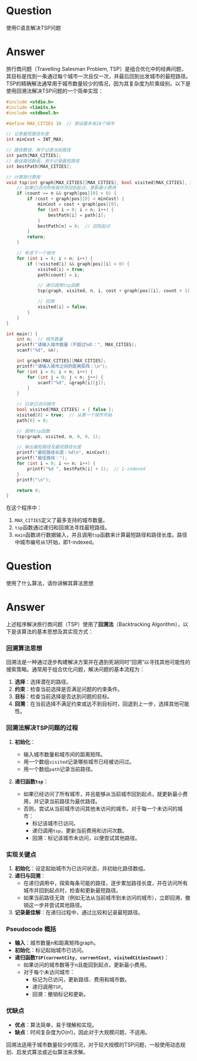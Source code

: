 # Question

使用C语言解决TSP问题

# Answer

旅行商问题（Travelling Salesman Problem, TSP）是组合优化中的经典问题，其目标是找到一条通过每个城市一次且仅一次，并最后回到出发城市的最短路径。TSP的精确解法通常用于城市数量较少的情况，因为其复杂度为阶乘级别。以下是使用回溯法解决TSP问题的一个简单实现：

```c
#include <stdio.h>
#include <limits.h>
#include <stdbool.h>

#define MAX_CITIES 10  // 假设最多有10个城市

// 记录最短路径长度
int minCost = INT_MAX;

// 路径数组，用于记录当前路径
int path[MAX_CITIES];
// 最佳路径数组，用于记录最短路径
int bestPath[MAX_CITIES];

// 计算旅行费用
void tsp(int graph[MAX_CITIES][MAX_CITIES], bool visited[MAX_CITIES], int n, int pos, int cost, int count) {
    // 如果已访问所有城市并回到起点，更新最小费用
    if (count == n && graph[pos][0] > 0) {
        if (cost + graph[pos][0] < minCost) {
            minCost = cost + graph[pos][0];
            for (int i = 0; i < n; i++) {
                bestPath[i] = path[i];
            }
            bestPath[n] = 0;  // 回到起点
        }
        return;
    }

    // 考虑下一个城市
    for (int i = 0; i < n; i++) {
        if (!visited[i] && graph[pos][i] > 0) {
            visited[i] = true;
            path[count] = i;

            // 递归调用tsp函数
            tsp(graph, visited, n, i, cost + graph[pos][i], count + 1);

            // 回溯
            visited[i] = false;
        }
    }
}

int main() {
    int n;  // 城市数量
    printf("请输入城市数量（不超过%d）：", MAX_CITIES);
    scanf("%d", &n);

    int graph[MAX_CITIES][MAX_CITIES];
    printf("请输入城市之间的距离矩阵：\n");
    for (int i = 0; i < n; i++) {
        for (int j = 0; j < n; j++) {
            scanf("%d", &graph[i][j]);
        }
    }

    // 记录已访问城市
    bool visited[MAX_CITIES] = { false };
    visited[0] = true;  // 从第一个城市开始
    path[0] = 0;

    // 调用tsp函数
    tsp(graph, visited, n, 0, 0, 1);

    // 输出最短路径及最短路径长度
    printf("最短路径长度：%d\n", minCost);
    printf("最佳路径：");
    for (int i = 0; i <= n; i++) {
        printf("%d ", bestPath[i] + 1);  // 1-indexed
    }
    printf("\n");

    return 0;
}
```

在这个程序中：
1. `MAX_CITIES`定义了最多支持的城市数量。
2. `tsp`函数通过递归和回溯法寻找最短路径。
3. `main`函数进行数据输入，并且调用`tsp`函数来计算最短路径和路径长度。路径中城市编号从1开始，即1-indexed。

# Question

使用了什么算法，请你讲解其算法思想

# Answer

上述程序解决旅行商问题（TSP）使用了**回溯法**（Backtracking Algorithm），以下是该算法的基本思想及其实现方式：

### 回溯算法思想
回溯法是一种通过逐步构建解决方案并在遇到死胡同时“回溯”以寻找其他可能性的搜索策略。通常用于组合优化问题，解决问题的基本流程为：
1. **选择**：选择潜在的路径。
2. **约束**：检查当前选择是否满足问题的约束条件。
3. **目标**：检查当前选择是否达到问题的目标。
4. **回溯**：在当前选择不满足约束或达不到目标时，回退到上一步，选择其他可能性。

### 回溯法解决TSP问题的过程
1. **初始化**：
   - 输入城市数量和城市间的距离矩阵。
   - 用一个数组`visited`记录哪些城市已经被访问过。
   - 用一个数组`path`记录当前路径。

2. **递归函数`tsp`**：
   - 如果已经访问了所有城市，并且能够从当前城市回到起点，就更新最小费用，并记录当前路径为最优路径。
   - 否则，尝试从当前城市访问其他未访问的城市。对于每一个未访问的城市：
     - 标记该城市已访问。
     - 递归调用`tsp`，更新当前费用和访问次数。
     - 回溯：标记该城市未访问，以便尝试其他路径。

### 实现关键点
1. **初始化**：设定起始城市为已访问状态，并初始化路径数组。
2. **递归与回溯**：
   - 在递归调用中，探索每条可能的路径，逐步累加路径长度，并在访问所有城市并回到起点时，检查和更新最短路径。
   - 如果当前路径无效（例如无法从当前城市到未访问的城市），立即回溯，撤销这一步并尝试其他路径。
3. **记录最佳解**：在递归过程中，通过比较和记录最短路径。

### Pseudocode 概括
- **输入**：城市数量n和距离矩阵graph。
- **初始化**：标记起始城市已访问。
- **递归函数`TSP(currentCity, currentCost, visitedCitiesCount)`**：
  - 如果访问的城市数等于n且能回到起点，更新最小费用。
  - 对于每个未访问城市：
    - 标记为已访问，更新路径、费用和城市数。
    - 递归调用`TSP`。
    - 回溯：撤销标记和更新。

### 优缺点
- **优点**：算法简单，易于理解和实现。
- **缺点**：时间复杂度为O(n!)，因此对于大规模问题，不适用。

回溯法适用于城市数量较少的情况，对于较大规模的TSP问题，一般使用动态规划、启发式算法或近似算法来求解。